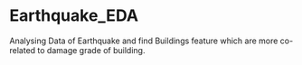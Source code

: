 # Earthquake_EDA
Analysing Data of Earthquake and find Buildings feature which are more co-related to damage grade of building. 

